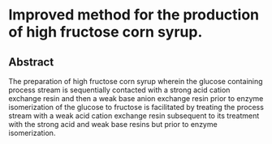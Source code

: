# Improved method for the production of high fructose corn syrup.

## Abstract
The preparation of high fructose corn syrup wherein the glucose containing process stream is sequentially contacted with a strong acid cation exchange resin and then a weak base anion exchange resin prior to enzyme isomerization of the glucose to fructose is facilitated by treating the process stream with a weak acid cation exchange resin subsequent to its treatment with the strong acid and weak base resins but prior to enzyme isomerization.